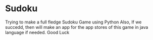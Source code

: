 # Sudoku
Trying to make a full fledge Sudoku Game using Python
Also, If we succedd, then will make an app for the app stores of this game in java language if needed.
Good Luck
